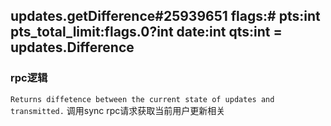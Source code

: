 ## updates.getDifference#25939651 flags:# pts:int pts_total_limit:flags.0?int date:int qts:int = updates.Difference
### rpc逻辑
`Returns diffetence between the current state of updates and transmitted.`
调用sync rpc请求获取当前用户更新相关

